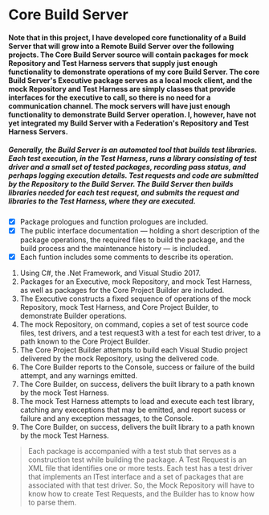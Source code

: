# Core Build Server
#### Note that in this project, I have developed core functionality of a Build Server that will grow into a Remote Build Server over the following projects. The Core Build Server source will contain packages for mock Repository and Test Harness servers that supply just enough functionality to demonstrate operations of my core Build Server. The core Build Server's Executive package serves as a local mock client, and the mock Repository and Test Harness are simply classes that provide interfaces for the executive to call, so there is no need for a communication channel. The mock servers will have just enough functionality to demonstrate Build Server operation. I, however, have not yet integrated my Build Server with a Federation's Repository and Test Harness Servers.

##### Generally, the Build Server is an automated tool that builds test libraries. Each test execution, in the Test Harness, runs a library consisting of test driver and a small set of tested packages, recording pass status, and perhaps logging execution details. Test requests and code are submitted by the Repository to the Build Server. The Build Server then builds libraries needed for each test request, and submits the request and libraries to the Test Harness, where they are executed.

- [x] Package prologues and function prologues are included.
- [x] The public interface documentation — holding a short description of the package operations, the required files to build the package, and the build process and the maintenance history — is included.
- [x] Each funtion includes some comments to describe its operation.

1. Using C#, the .Net Framework, and Visual Studio 2017.
1. Packages for an Executive, mock Repository, and mock Test Harness, as well as packages for the Core Project Builder are included.
1. The Executive constructs a fixed sequence of operations of the mock Repository, mock Test Harness, and Core Project Builder, to demonstrate Builder operations.
1. The mock Repository, on command, copies a set of test source code files, test drivers, and a test request3 with a test for each test driver, to a path known to the Core Project Builder.
1. The Core Project Builder attempts to build each Visual Studio project delivered by the mock Repository, using the delivered code.
1. The Core Builder reports to the Console, success or failure of the build attempt, and any warnings emitted.
1. The Core Builder, on success, delivers the built library to a path known by the mock Test Harness.
1. The mock Test Harness attempts to load and execute each test library, catching any execeptions that may be emitted, and report sucess or failure and any exception messages, to the Console.
1. The Core Builder, on success, delivers the built library to a path known by the mock Test Harness.

> Each package is accompanied with a test stub that serves as a construction test while building the package. 
> A Test Request is an XML file that identifies one or more tests. Each test has a test driver that implements an ITest interface and a set of packages that are associated with that test driver. So, the Mock Repository will have to know how to create Test Requests, and the Builder has to know how to parse them.

